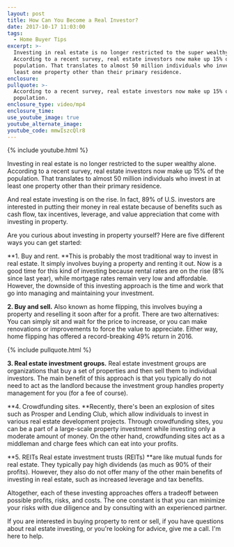 ```yaml
---
layout: post
title: How Can You Become a Real Investor?
date: 2017-10-17 11:03:00
tags:
  - Home Buyer Tips
excerpt: >-
  Investing in real estate is no longer restricted to the super wealthy alone.
  According to a recent survey, real estate investors now make up 15% of the
  population. That translates to almost 50 million individuals who invest in at
  least one property other than their primary residence.
enclosure:
pullquote: >-
  According to a recent survey, real estate investors now make up 15% of the
  population.
enclosure_type: video/mp4
enclosure_time:
use_youtube_image: true
youtube_alternate_image:
youtube_code: mmwIszcQlr8
---
```



{% include youtube.html %}

Investing in real estate is no longer restricted to the super wealthy alone. According to a recent survey, real estate investors now make up 15% of the population. That translates to almost 50 million individuals who invest in at least one property other than their primary residence.

And real estate investing is on the rise. In fact, 89% of U.S. investors are interested in putting their money in real estate because of benefits such as cash flow, tax incentives, leverage, and value appreciation that come with investing in property.

Are you curious about investing in property yourself? Here are five different ways you can get started:

**1. Buy and rent.&nbsp;**This is probably the most traditional way to invest in real estate. It simply involves buying a property and renting it out. Now is a good time for this kind of investing because rental rates are on the rise (8% since last year), while mortgage rates remain very low and affordable. However, the downside of this investing approach is the time and work that go into managing and maintaining your investment.

**2. Buy and sell.** Also known as home flipping, this involves buying a property and reselling it soon after for a profit. There are two alternatives: You can simply sit and wait for the price to increase, or you can make renovations or improvements to force the value to appreciate. Either way, home flipping has offered a record-breaking 49% return in 2016.

{% include pullquote.html %}

**3. Real estate investment groups.** Real estate investment groups are organizations that buy a set of properties and then sell them to individual investors. The main benefit of this approach is that you typically do not need to act as the landlord because the investment group handles property management for you (for a fee of course).

**4. Crowdfunding sites.&nbsp;**Recently, there's been an explosion of sites such as Prosper and Lending Club, which allow individuals to invest in various real estate development projects. Through crowdfunding sites, you can be a part of a large-scale property investment while investing only a moderate amount of money. On the other hand, crowdfunding sites act as a middleman and charge fees which can eat into your profits.

**5. REITs Real estate investment trusts (REITs)&nbsp;**are like mutual funds for real estate. They typically pay high dividends (as much as 90% of their profits). However, they also do not offer many of the other main benefits of investing in real estate, such as increased leverage and tax benefits.

Altogether, each of these investing approaches offers a tradeoff between possible profits, risks, and costs. The one constant is that you can minimize your risks with due diligence and by consulting with an experienced partner.

If you are interested in buying property to rent or sell, if you have questions about real estate investing, or you're looking for advice, give me a call. I'm here to help.